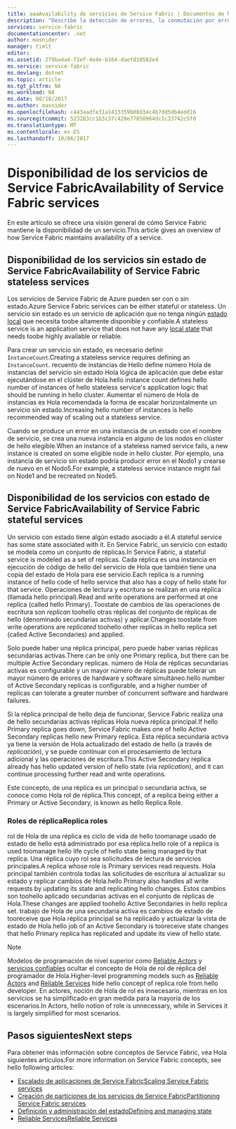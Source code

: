 ```yaml
---
title: aaaAvailability de servicios de Service Fabric | Documentos de Microsoft
description: "Describe la detección de errores, la conmutación por error y la recuperación para los servicios"
services: service-fabric
documentationcenter: .net
author: masnider
manager: timlt
editor: 
ms.assetid: 279ba4a4-f2ef-4e4e-b164-daefd10582e4
ms.service: service-fabric
ms.devlang: dotnet
ms.topic: article
ms.tgt_pltfrm: NA
ms.workload: NA
ms.date: 08/18/2017
ms.author: masnider
ms.openlocfilehash: c443aadfe31a1413359b08d34c4b7dd5db4edd16
ms.sourcegitcommit: 523283cc1b3c37c428e77850964dc1c33742c5f0
ms.translationtype: MT
ms.contentlocale: es-ES
ms.lasthandoff: 10/06/2017
---
```

# <a name="availability-of-service-fabric-services"></a><span data-ttu-id="0f8fa-103">Disponibilidad de los servicios de Service Fabric</span><span class="sxs-lookup"><span data-stu-id="0f8fa-103">Availability of Service Fabric services</span></span>
<span data-ttu-id="0f8fa-104">En este artículo se ofrece una visión general de cómo Service Fabric mantiene la disponibilidad de un servicio.</span><span class="sxs-lookup"><span data-stu-id="0f8fa-104">This article gives an overview of how Service Fabric maintains availability of a service.</span></span>

## <a name="availability-of-service-fabric-stateless-services"></a><span data-ttu-id="0f8fa-105">Disponibilidad de los servicios sin estado de Service Fabric</span><span class="sxs-lookup"><span data-stu-id="0f8fa-105">Availability of Service Fabric stateless services</span></span>
<span data-ttu-id="0f8fa-106">Los servicios de Service Fabric de Azure pueden ser con o sin estado.</span><span class="sxs-lookup"><span data-stu-id="0f8fa-106">Azure Service Fabric services can be either stateful or stateless.</span></span> <span data-ttu-id="0f8fa-107">Un servicio sin estado es un servicio de aplicación que no tenga ningún [estado local](service-fabric-concepts-state.md) que necesita toobe altamente disponible y confiable.</span><span class="sxs-lookup"><span data-stu-id="0f8fa-107">A stateless service is an application service that does not have any [local state](service-fabric-concepts-state.md) that needs toobe highly available or reliable.</span></span>

<span data-ttu-id="0f8fa-108">Para crear un servicio sin estado, es necesario definir `InstanceCount`.</span><span class="sxs-lookup"><span data-stu-id="0f8fa-108">Creating a stateless service requires defining an `InstanceCount`.</span></span> <span data-ttu-id="0f8fa-109">recuento de instancias de Hello define número Hola de instancias del servicio sin estado Hola lógica de aplicación que debe estar ejecutándose en el clúster de Hola.</span><span class="sxs-lookup"><span data-stu-id="0f8fa-109">hello instance count defines hello number of instances of hello stateless service's application logic that should be running in hello cluster.</span></span> <span data-ttu-id="0f8fa-110">Aumentar el número de Hola de instancias es Hola recomendada la forma de escalar horizontalmente un servicio sin estado.</span><span class="sxs-lookup"><span data-stu-id="0f8fa-110">Increasing hello number of instances is hello recommended way of scaling out a stateless service.</span></span>

<span data-ttu-id="0f8fa-111">Cuando se produce un error en una instancia de un estado con el nombre de servicio, se crea una nueva instancia en alguno de los nodos en clúster de hello elegible.</span><span class="sxs-lookup"><span data-stu-id="0f8fa-111">When an instance of a stateless named service fails, a new instance is created on some eligible node in hello cluster.</span></span> <span data-ttu-id="0f8fa-112">Por ejemplo, una instancia de servicio sin estado podría producir error en el Nodo1 y crearse de nuevo en el Nodo5.</span><span class="sxs-lookup"><span data-stu-id="0f8fa-112">For example, a stateless service instance might fail on Node1 and be recreated on Node5.</span></span>

## <a name="availability-of-service-fabric-stateful-services"></a><span data-ttu-id="0f8fa-113">Disponibilidad de los servicios con estado de Service Fabric</span><span class="sxs-lookup"><span data-stu-id="0f8fa-113">Availability of Service Fabric stateful services</span></span>
<span data-ttu-id="0f8fa-114">Un servicio con estado tiene algún estado asociado a él.</span><span class="sxs-lookup"><span data-stu-id="0f8fa-114">A stateful service has some state associated with it.</span></span> <span data-ttu-id="0f8fa-115">En Service Fabric, un servicio con estado se modela como un conjunto de réplicas.</span><span class="sxs-lookup"><span data-stu-id="0f8fa-115">In Service Fabric, a stateful service is modeled as a set of replicas.</span></span> <span data-ttu-id="0f8fa-116">Cada réplica es una instancia en ejecución de código de hello del servicio de Hola que también tiene una copia del estado de Hola para ese servicio.</span><span class="sxs-lookup"><span data-stu-id="0f8fa-116">Each replica is a running instance of hello code of hello service that also has a copy of hello state for that service.</span></span> <span data-ttu-id="0f8fa-117">Operaciones de lectura y escritura se realizan en una réplica (llamada hello principal).</span><span class="sxs-lookup"><span data-stu-id="0f8fa-117">Read and write operations are performed at one replica (called hello Primary).</span></span> <span data-ttu-id="0f8fa-118">Toostate de cambios de las operaciones de escritura son *replican* toohello otras réplicas del conjunto de réplicas de hello (denominado secundarias activas) y aplicar.</span><span class="sxs-lookup"><span data-stu-id="0f8fa-118">Changes toostate from write operations are *replicated* toohello other replicas in hello replica set (called Active Secondaries) and applied.</span></span> 

<span data-ttu-id="0f8fa-119">Solo puede haber una réplica principal, pero puede haber varias réplicas secundarias activas.</span><span class="sxs-lookup"><span data-stu-id="0f8fa-119">There can be only one Primary replica, but there can be multiple Active Secondary replicas.</span></span> <span data-ttu-id="0f8fa-120">número de Hola de réplicas secundarias activas es configurable y un mayor número de réplicas puede tolerar un mayor número de errores de hardware y software simultáneo.</span><span class="sxs-lookup"><span data-stu-id="0f8fa-120">hello number of Active Secondary replicas is configurable, and a higher number of replicas can tolerate a greater number of concurrent software and hardware failures.</span></span>

<span data-ttu-id="0f8fa-121">Si la réplica principal de hello deja de funcionar, Service Fabric realiza una de hello secundarias activas réplicas Hola nueva réplica principal.</span><span class="sxs-lookup"><span data-stu-id="0f8fa-121">If hello Primary replica goes down, Service Fabric makes one of hello Active Secondary replicas hello new Primary replica.</span></span> <span data-ttu-id="0f8fa-122">Esta réplica secundaria activa ya tiene la versión de Hola actualizado del estado de hello (a través de *replicación*), y se puede continuar con el procesamiento de lectura adicional y las operaciones de escritura.</span><span class="sxs-lookup"><span data-stu-id="0f8fa-122">This Active Secondary replica already has hello updated version of hello state (via *replication*), and it can continue processing further read and write operations.</span></span>

<span data-ttu-id="0f8fa-123">Este concepto, de una réplica es un principal o secundaria activa, se conoce como Hola rol de réplica.</span><span class="sxs-lookup"><span data-stu-id="0f8fa-123">This concept, of a replica being either a Primary or Active Secondary, is known as hello Replica Role.</span></span>

### <a name="replica-roles"></a><span data-ttu-id="0f8fa-124">Roles de réplica</span><span class="sxs-lookup"><span data-stu-id="0f8fa-124">Replica roles</span></span>
<span data-ttu-id="0f8fa-125">rol de Hola de una réplica es ciclo de vida de hello toomanage usado de estado de hello está administrado por esa réplica.</span><span class="sxs-lookup"><span data-stu-id="0f8fa-125">hello role of a replica is used toomanage hello life cycle of hello state being managed by that replica.</span></span> <span data-ttu-id="0f8fa-126">Una réplica cuyo rol sea solicitudes de lectura de servicios principales.</span><span class="sxs-lookup"><span data-stu-id="0f8fa-126">A replica whose role is Primary services read requests.</span></span> <span data-ttu-id="0f8fa-127">Hola principal también controla todas las solicitudes de escritura al actualizar su estado y replicar cambios de Hola.</span><span class="sxs-lookup"><span data-stu-id="0f8fa-127">hello Primary also handles all write requests by updating its state and replicating hello changes.</span></span> <span data-ttu-id="0f8fa-128">Estos cambios son toohello aplicado secundarias activas en el conjunto de réplicas de Hola.</span><span class="sxs-lookup"><span data-stu-id="0f8fa-128">These changes are applied toohello Active Secondaries in hello replica set.</span></span> <span data-ttu-id="0f8fa-129">trabajo de Hola de una secundaria activa es cambios de estado de tooreceive que Hola réplica principal se ha replicado y actualizar la vista de estado de Hola.</span><span class="sxs-lookup"><span data-stu-id="0f8fa-129">hello job of an Active Secondary is tooreceive state changes that hello Primary replica has replicated and update its view of hello state.</span></span>

> [!NOTE]
> <span data-ttu-id="0f8fa-130">Modelos de programación de nivel superior como [Reliable Actors](service-fabric-reliable-actors-introduction.md) y [servicios confiables](service-fabric-reliable-services-introduction.md) ocultar el concepto de Hola de rol de réplica del programador de Hola.</span><span class="sxs-lookup"><span data-stu-id="0f8fa-130">Higher-level programming models such as [Reliable Actors](service-fabric-reliable-actors-introduction.md) and [Reliable Services](service-fabric-reliable-services-introduction.md) hide hello concept of replica role from hello developer.</span></span> <span data-ttu-id="0f8fa-131">En actores, noción de Hola de rol es innecesario, mientras en los servicios se ha simplificado en gran medida para la mayoría de los escenarios.</span><span class="sxs-lookup"><span data-stu-id="0f8fa-131">In Actors, hello notion of role is unnecessary, while in Services it is largely simplified for most scenarios.</span></span>
>

## <a name="next-steps"></a><span data-ttu-id="0f8fa-132">Pasos siguientes</span><span class="sxs-lookup"><span data-stu-id="0f8fa-132">Next steps</span></span>
<span data-ttu-id="0f8fa-133">Para obtener más información sobre conceptos de Service Fabric, vea Hola siguientes artículos:</span><span class="sxs-lookup"><span data-stu-id="0f8fa-133">For more information on Service Fabric concepts, see hello following articles:</span></span>

- [<span data-ttu-id="0f8fa-134">Escalado de aplicaciones de Service Fabric</span><span class="sxs-lookup"><span data-stu-id="0f8fa-134">Scaling Service Fabric services</span></span>](service-fabric-concepts-scalability.md)
- [<span data-ttu-id="0f8fa-135">Creación de particiones de los servicios de Service Fabric</span><span class="sxs-lookup"><span data-stu-id="0f8fa-135">Partitioning Service Fabric services</span></span>](service-fabric-concepts-partitioning.md)
- [<span data-ttu-id="0f8fa-136">Definición y administración del estado</span><span class="sxs-lookup"><span data-stu-id="0f8fa-136">Defining and managing state</span></span>](service-fabric-concepts-state.md)
- [<span data-ttu-id="0f8fa-137">Reliable Services</span><span class="sxs-lookup"><span data-stu-id="0f8fa-137">Reliable Services</span></span>](service-fabric-reliable-services-introduction.md)
